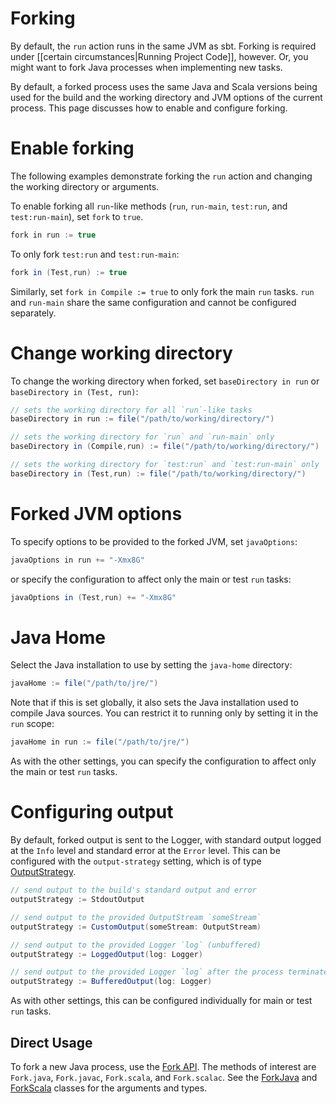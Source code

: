 [Fork API]: http://harrah.github.com/xsbt/latest/api/sbt/Fork$.html
[ForkJava]: http://harrah.github.com/xsbt/latest/api/sbt/Fork$.ForkJava.html
[ForkScala]: http://harrah.github.com/xsbt/latest/api/sbt/Fork$.ForkScala.html
[OutputStrategy]: http://harrah.github.com/xsbt/latest/api/sbt/OutputStrategy.html

# Forking

By default, the `run` action runs in the same JVM as sbt.  Forking is required under [[certain circumstances|Running Project Code]], however.  Or, you might want to fork Java processes when implementing new tasks.

By default, a forked process uses the same Java and Scala versions being used for the build and the working directory and JVM options of the current process.  This page discusses how to enable and configure forking.

# Enable forking

The following examples demonstrate forking the `run` action and changing the working directory or arguments.

To enable forking all `run`-like methods (`run`, `run-main`, `test:run`, and `test:run-main`), set `fork` to `true`.
```scala
fork in run := true
```

To only fork `test:run` and `test:run-main`:
```scala
fork in (Test,run) := true
```

Similarly, set `fork in Compile := true` to only fork the main `run` tasks.  `run` and `run-main` share the same configuration and cannot be configured separately.

# Change working directory

To change the working directory when forked, set `baseDirectory in run` or `baseDirectory in (Test, run)`:
```scala
// sets the working directory for all `run`-like tasks
baseDirectory in run := file("/path/to/working/directory/")

// sets the working directory for `run` and `run-main` only
baseDirectory in (Compile,run) := file("/path/to/working/directory/")

// sets the working directory for `test:run` and `test:run-main` only
baseDirectory in (Test,run) := file("/path/to/working/directory/")
```

# Forked JVM options

To specify options to be provided to the forked JVM, set `javaOptions`:
```scala
javaOptions in run += "-Xmx8G"
```

or specify the configuration to affect only the main or test `run` tasks:
```scala
javaOptions in (Test,run) += "-Xmx8G"
```

# Java Home

Select the Java installation to use by setting the `java-home` directory:
```scala
javaHome := file("/path/to/jre/")
```

Note that if this is set globally, it also sets the Java installation used to compile Java sources.  You can restrict it to running only by setting it in the `run` scope:
```scala
javaHome in run := file("/path/to/jre/")
```

As with the other settings, you can specify the configuration to affect only the main or test `run` tasks.

# Configuring output

By default, forked output is sent to the Logger, with standard output logged at the `Info` level and standard error at the `Error` level.
This can be configured with the `output-strategy` setting, which is of type [OutputStrategy].

```scala
// send output to the build's standard output and error
outputStrategy := StdoutOutput

// send output to the provided OutputStream `someStream`
outputStrategy := CustomOutput(someStream: OutputStream)

// send output to the provided Logger `log` (unbuffered)
outputStrategy := LoggedOutput(log: Logger)

// send output to the provided Logger `log` after the process terminates
outputStrategy := BufferedOutput(log: Logger)
```

As with other settings, this can be configured individually for main or test `run` tasks.

## Direct Usage

To fork a new Java process, use the [Fork API].  The methods of interest are `Fork.java`, `Fork.javac`, `Fork.scala`, and `Fork.scalac`.  See the [ForkJava] and [ForkScala] classes for the arguments and types.
